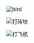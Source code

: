 ![bird](https://bitbucket.org/JerryChanGo/homework/raw/aaf49a07598074f65bc1a5d088325e710900f49c/gif/bird.gif)

![打砖块](https://bitbucket.org/JerryChanGo/homework/raw/aaf49a07598074f65bc1a5d088325e710900f49c/gif/打砖块.gif)

![打飞机](https://bitbucket.org/JerryChanGo/homework/raw/aaf49a07598074f65bc1a5d088325e710900f49c/gif/打飞机.gif)

